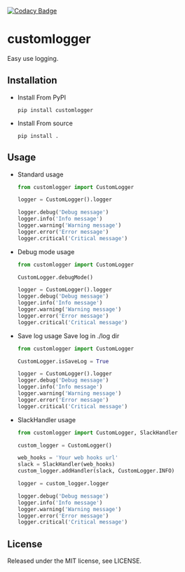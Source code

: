 
[![Codacy Badge](https://api.codacy.com/project/badge/Grade/0fa228df20ff45a395382faa50fd34c2)](https://www.codacy.com/app/deresmos/customlogger?utm_source=github.com&utm_medium=referral&utm_content=deresmos/customlogger&utm_campaign=badger)

customlogger
==
Easy use logging.


Installation
--
* Install From PyPI
  ```
  pip install customlogger
  ```

* Install From source
  ```
  pip install .
  ```


Usage
--
* Standard usage
  ```python
  from customlogger import CustomLogger

  logger = CustomLogger().logger

  logger.debug('Debug message')
  logger.info('Info message')
  logger.warning('Warning message')
  logger.error('Error message')
  logger.critical('Critical message')
  ```

* Debug mode usage
  ```python
  from customlogger import CustomLogger

  CustomLogger.debugMode()

  logger = CustomLogger().logger
  logger.debug('Debug message')
  logger.info('Info message')
  logger.warning('Warning message')
  logger.error('Error message')
  logger.critical('Critical message')
  ```

* Save log usage
  Save log in ./log dir
  ```python
  from customlogger import CustomLogger

  CustomLogger.isSaveLog = True

  logger = CustomLogger().logger
  logger.debug('Debug message')
  logger.info('Info message')
  logger.warning('Warning message')
  logger.error('Error message')
  logger.critical('Critical message')
  ```

* SlackHandler usage
  ```python
  from customlogger import CustomLogger, SlackHandler

  custom_logger = CustomLogger()

  web_hooks = 'Your web hooks url'
  slack = SlackHandler(web_hooks)
  custom_logger.addHandler(slack, CustomLogger.INFO)

  logger = custom_logger.logger

  logger.debug('Debug message')
  logger.info('Info message')
  logger.warning('Warning message')
  logger.error('Error message')
  logger.critical('Critical message')
  ```


License
--
Released under the MIT license, see LICENSE.

